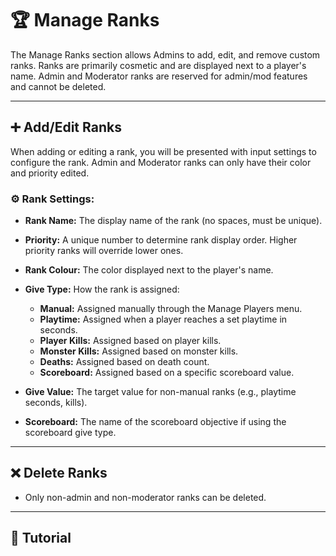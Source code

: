 # 🏆 Manage Ranks

The Manage Ranks section allows Admins to add, edit, and remove custom ranks. Ranks are primarily cosmetic and are displayed next to a player's name. Admin and Moderator ranks are reserved for admin/mod features and cannot be deleted.

---

## ➕ Add/Edit Ranks

When adding or editing a rank, you will be presented with input settings to configure the rank. Admin and Moderator ranks can only have their color and priority edited.

### ⚙️ Rank Settings:

* **Rank Name:** The display name of the rank (no spaces, must be unique).
* **Priority:** A unique number to determine rank display order. Higher priority ranks will override lower ones.
* **Rank Colour:** The color displayed next to the player's name.
* **Give Type:** How the rank is assigned:

  * **Manual:** Assigned manually through the Manage Players menu.
  * **Playtime:** Assigned when a player reaches a set playtime in seconds.
  * **Player Kills:** Assigned based on player kills.
  * **Monster Kills:** Assigned based on monster kills.
  * **Deaths:** Assigned based on death count.
  * **Scoreboard:** Assigned based on a specific scoreboard value.
* **Give Value:** The target value for non-manual ranks (e.g., playtime seconds, kills).
* **Scoreboard:** The name of the scoreboard objective if using the scoreboard give type.

---

## ❌ Delete Ranks

* Only non-admin and non-moderator ranks can be deleted.

---

## 🎥 Tutorial

<iframe width="560" height="315" src="https://www.youtube.com/embed/f9dQegArmWI?si=M-wggcySG7kKWWTm&amp;start=883" title="Manage Ranks Tutorial" frameborder="0" allow="accelerometer; autoplay;
